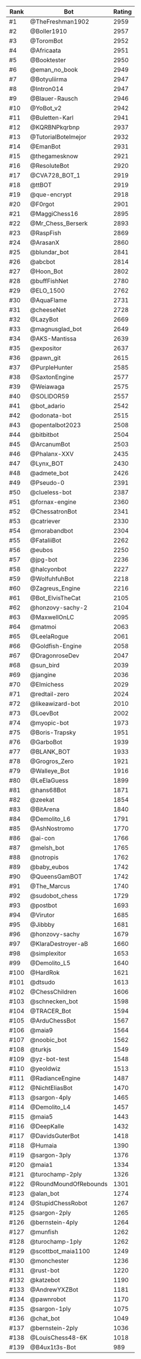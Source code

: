 Rank|Bot|Rating
---|---|---
#1|@TheFreshman1902|2959
#2|@Boller1910|2957
#3|@ToromBot|2952
#4|@Africaata|2951
#5|@Booktester|2950
#6|@eman_no_book|2949
#7|@Botyuliirma|2947
#8|@Intron014|2947
#9|@Blauer-Rausch|2946
#10|@YoBot_v2|2942
#11|@Buletten-Karl|2941
#12|@KQRBNPkqrbnp|2937
#13|@TutorialBotelmejor|2932
#14|@EmanBot|2931
#15|@thegamesknow|2921
#16|@ResoluteBot|2920
#17|@CVA728_BOT_1|2919
#18|@ttBOT|2919
#19|@que-encrypt|2918
#20|@F0rgot|2901
#21|@MaggiChess16|2895
#22|@Mr_Chess_Berserk|2893
#23|@RaspFish|2869
#24|@ArasanX|2860
#25|@blundar_bot|2841
#26|@abcbot|2814
#27|@Hoon_Bot|2802
#28|@buffFishNet|2780
#29|@ELO_1500|2762
#30|@AquaFlame|2731
#31|@cheeseNet|2728
#32|@LazyBot|2669
#33|@magnusglad_bot|2649
#34|@AKS-Mantissa|2639
#35|@expositor|2637
#36|@pawn_git|2615
#37|@PurpleHunter|2585
#38|@SaxtonEngine|2577
#39|@Weiawaga|2575
#40|@SOLIDOR59|2557
#41|@bot_adario|2542
#42|@odonata-bot|2515
#43|@opentalbot2023|2508
#44|@bitbitbot|2504
#45|@ArcanumBot|2503
#46|@Phalanx-XXV|2435
#47|@Lynx_BOT|2430
#48|@admete_bot|2426
#49|@Pseudo-0|2391
#50|@clueless-bot|2387
#51|@fornax-engine|2360
#52|@ChessatronBot|2341
#53|@catriever|2330
#54|@morabandbot|2304
#55|@FataliiBot|2262
#56|@eubos|2250
#57|@jpg-bot|2236
#58|@halcyonbot|2227
#59|@WolfuhfuhBot|2218
#60|@Zagreus_Engine|2216
#61|@Bot_ElvisTheCat|2105
#62|@honzovy-sachy-2|2104
#63|@MaxwellOnLC|2095
#64|@matmoi|2063
#65|@LeelaRogue|2061
#66|@Goldfish-Engine|2058
#67|@DragonroseDev|2047
#68|@sun_bird|2039
#69|@jangine|2036
#70|@Elmichess|2029
#71|@redtail-zero|2024
#72|@likeawizard-bot|2010
#73|@LoevBot|2002
#74|@myopic-bot|1973
#75|@Boris-Trapsky|1951
#76|@GarboBot|1939
#77|@BLANK_BOT|1933
#78|@Grogros_Zero|1921
#79|@Walleye_Bot|1916
#80|@LeElaGuess|1899
#81|@hans68Bot|1871
#82|@zeekat|1854
#83|@BitArena|1840
#84|@Demolito_L6|1791
#85|@AshNostromo|1770
#86|@ai-con|1766
#87|@melsh_bot|1765
#88|@notropis|1762
#89|@baby_eubos|1742
#90|@QueensGamBOT|1742
#91|@The_Marcus|1740
#92|@sudobot_chess|1729
#93|@postbot|1693
#94|@Virutor|1685
#95|@Jibbby|1681
#96|@honzovy-sachy|1679
#97|@KlaraDestroyer-aB|1660
#98|@simplexitor|1653
#99|@Demolito_L5|1640
#100|@HardRok|1621
#101|@dtsudo|1613
#102|@ChessChildren|1606
#103|@schnecken_bot|1598
#104|@TRACER_Bot|1594
#105|@ArduChessBot|1567
#106|@maia9|1564
#107|@noobic_bot|1562
#108|@turkjs|1549
#109|@yz-bot-test|1548
#110|@yeoldwiz|1513
#111|@RadianceEngine|1487
#112|@NichtEliasBot|1470
#113|@sargon-4ply|1465
#114|@Demolito_L4|1457
#115|@maia5|1443
#116|@DeepKalle|1432
#117|@DavidsGuterBot|1418
#118|@Humaia|1390
#119|@sargon-3ply|1376
#120|@maia1|1334
#121|@turochamp-2ply|1326
#122|@RoundMoundOfRebounds|1301
#123|@alan_bot|1274
#124|@StupidChessRobot|1267
#125|@sargon-2ply|1265
#126|@bernstein-4ply|1264
#127|@munfish|1262
#128|@turochamp-1ply|1262
#129|@scottbot_maia1100|1249
#130|@monchester|1236
#131|@rust-bot|1220
#132|@katzebot|1190
#133|@AndrewYXZBot|1181
#134|@pawnrobot|1170
#135|@sargon-1ply|1075
#136|@chat_bot|1049
#137|@bernstein-2ply|1036
#138|@LouisChess48-6K|1018
#139|@B4ux1t3s-Bot|989
